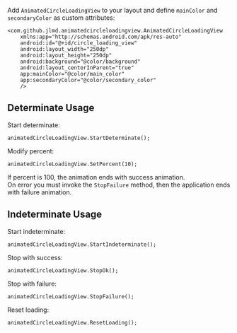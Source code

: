 Add `AnimatedCircleLoadingView` to your layout and define `mainColor` and `secondaryColor` as custom 
attributes:

    <com.github.jlmd.animatedcircleloadingview.AnimatedCircleLoadingView
        xmlns:app="http://schemas.android.com/apk/res-auto"
        android:id="@+id/circle_loading_view"
        android:layout_width="250dp"
        android:layout_height="250dp"
        android:background="@color/background"
        android:layout_centerInParent="true"
        app:mainColor="@color/main_color"
        app:secondaryColor="@color/secondary_color"
        />

## Determinate Usage

Start determinate:

    animatedCircleLoadingView.StartDeterminate();

Modify percent:

    animatedCircleLoadingView.SetPercent(10);

If percent is 100, the animation ends with success animation.  
On error you must invoke the `StopFailure` method, then the application ends with failure animation.

## Indeterminate Usage

Start indeterminate:

    animatedCircleLoadingView.StartIndeterminate();

Stop with success:

    animatedCircleLoadingView.StopOk();

Stop with failure:

    animatedCircleLoadingView.StopFailure();

Reset loading:

    animatedCircleLoadingView.ResetLoading();
